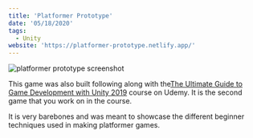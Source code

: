 ```yaml
---
title: 'Platformer Prototype'
date: '05/18/2020'
tags:
  - Unity
website: 'https://platformer-prototype.netlify.app/'
---
```


![platformer prototype screenshot](/images/content/screen-shot-2020-05-18-at-9.09.08-am.png)

This game was also built following along with the[The Ultimate Guide to Game Development with Unity 2019](https://www.udemy.com/course/the-ultimate-guide-to-game-development-with-unity/) course on Udemy. It is the second game that you work on in the course.

It is very barebones and was meant to showcase the different beginner techniques used in making platformer games.
